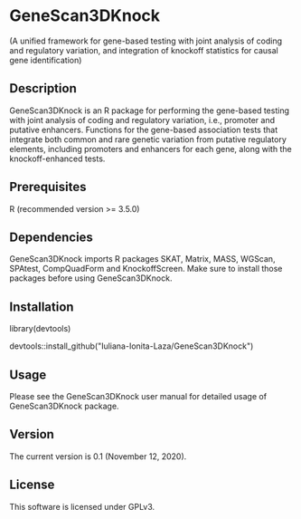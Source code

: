 # GeneScan3DKnock 
(A unified framework for gene-based testing with joint analysis of coding and regulatory variation, and integration of knockoff statistics for causal gene identification)

## Description
GeneScan3DKnock is an R package for performing the gene-based testing with joint analysis of coding and regulatory variation, i.e., promoter and putative enhancers. Functions for the gene-based association tests that integrate both common and rare genetic variation from putative regulatory elements, including promoters and enhancers for each gene, along with the knockoff-enhanced tests.

## Prerequisites
R (recommended version >= 3.5.0)

## Dependencies
GeneScan3DKnock imports R packages SKAT, Matrix, MASS, WGScan, SPAtest, CompQuadForm and KnockoffScreen. Make sure to install those packages before using GeneScan3DKnock.

## Installation
library(devtools) 

devtools::install_github("Iuliana-Ionita-Laza/GeneScan3DKnock")

## Usage
Please see the GeneScan3DKnock user manual for detailed usage of GeneScan3DKnock package.

## Version
The current version is 0.1 (November 12, 2020).

## License
This software is licensed under GPLv3.
